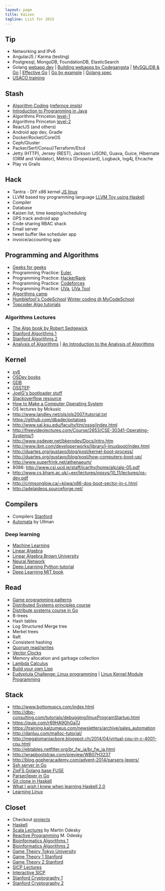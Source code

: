 ```yaml
---
layout: page
title: Kaizen
tagline: List for 2015
---
```


## Tip

- Networking and IPv6
- AngularJS / Karma (testing)
- Postgresql, MongoDB, FoundationDB, ElasticSearch
- Golang [webapp dev](https://github.com/astaxie/build-web-application-with-golang/blob/master/en/preface.md) | [Building webapps by Codegangsta](http://codegangsta.gitbooks.io/building-web-apps-with-go/content/) | [MySQL/DB & Go](http://go-database-sql.org/index.html) | [Effective Go](http://golang.org/doc/effective_go.html) | [Go by example](https://gobyexample.com/) | [Golang spec](https://golang.org/ref/spec)
- [USACO training](http://train.usaco.org/usacogate)

## Stash

- [Algorithm Coding](./algorithms.html) ([refernce impls](https://github.com/kennyledet/Algorithm-Implementations))
- [Introduction to Programming in Java](http://introcs.cs.princeton.edu/java/home/)
- Algorithms Princeton [level-1](https://class.coursera.org/algs4partI-003/lecture)
- Algorithms Princeton [level-2](https://class.coursera.org/algs4partII-002/lecture)
- ReactJS (and others)
- Android app dev, Gradle
- Docker/Rocket/CoreOS
- Ceph/Gluster
- Packer/Serf/Consul/Terraform/Etcd
- Jetty (HTTP), Jersey (REST), Jackson (JSON), Guava, Guice, Hibernate (ORM and Validator), Metrics (Dropwizard), Logback, log4j, Ehcache
- Play vs Grails

## Hack

- Tantra - DIY x86 kernel [JS linux](https://github.com/levskaya/jslinux-deobfuscated)
- LLVM based toy programming language [LLVM Toy using Haskell](http://www.stephendiehl.com/llvm/)
- Compiler
- Database
- Kaizen list, time keeping/scheduling
- GPS track android app
- Code sharing RBAC shack
- Email server
- tweet buffer like scheduler app
- invoice/accounting app

## Programming and Algorithms

- [Geeks for geeks](http://www.geeksforgeeks.org/)
- Programming Practice: [Euler](http://projecteuler.net/),
- Programming Practice: [HackerRank](https://www.hackerrank.com/)
- Programming Practice: [Codeforces](http://codeforces.com/)
- Programming Practice: [UVa](http://uva.onlinejudge.org), [UVa Tool](http://uhunt.felix-halim.net/id/0)
- [Algorithms camp](http://www.youtube.com/watch?v=vZ2Wn6Ly8Ok&playnext=1&list=PL713C10F05D6BB7BF)
- [Humblefool's CodeSchool](http://mycodeschool.com/problems) [Winter coding @ MyCodeSchool](http://wintercoding.mycodeschool.com/)
- [Topcoder Algo tutorials](http://community.topcoder.com/tc?module=Static&d1=tutorials&d2=alg_index)

### Algorithms Lectures

- [The Algo book by Robert Sedgewick](http://algs4.cs.princeton.edu/home/)
- [Stanford Algorithms 1](https://www.coursera.org/course/algo)
- [Stanford Algorithms 2](https://www.coursera.org/course/algo2)
- [Analysis of Algorithms](https://www.coursera.org/course/aofa) | [An Introduction to the Analysis of Algorithms](http://aofa.cs.princeton.edu/home/)

## Kernel

- [xv6](http://pdos.csail.mit.edu/6.828/2012/xv6.html)
- [OSDev books](http://wiki.osdev.org/Books)
- [GDB](http://beej.us/guide/bggdb/)
- [OSSTEP](http://pages.cs.wisc.edu/~remzi/OSTEP/)
- [JoelG's bootloader stuff](http://joelgompert.com/OS/TableOfContents.htm)
- [Stackoverflow resource](http://stackoverflow.com/questions/43180/what-are-some-resources-for-getting-started-in-operating-system-development)
- [How to Make a Computer Operating System](http://samypesse.github.io/How-to-Make-a-Computer-Operating-System/)
- OS lectures by Mckusic
- http://www.landley.net/ols/ols2007/tutorial.txt
- https://github.com/dbader/potatoes
- http://www.sal.ksu.edu/faculty/tim/ossg/index.html
- http://freevideolectures.com/Course/2653/CSE-30341-Operating-Systems/1
- http://www.osdever.net/bkerndev/Docs/intro.htm
- http://www.ibm.com/developerworks/library/l-linuxboot/index.html
- http://duartes.org/gustavo/blog/post/kernel-boot-process/
- http://duartes.org/gustavo/blog/post/how-computers-boot-up/
- http://www.superfrink.net/athenaeum/
- 8086: http://www.csi.ucd.ie/staff/jcarthy/home/alp/alp-05.pdf
- http://www.cs.bham.ac.uk/~exr/lectures/opsys/10_11/lectures/os-dev.pdf
- http://crimsonglow.ca/~kjiwa/x86-dos-boot-sector-in-c.html
- http://adelaideos.sourceforge.net/

## Compilers

- Compilers [Stanford](https://class.coursera.org/compilers-003/lecture)
- [Automata](https://class.coursera.org/automata-002/lecture) by Ullman

### Deep learning

- [Machine Learning](https://www.coursera.org/course/ml)
- [Linear Algebra](https://www.khanacademy.org/math/linear-algebra)
- [Linear Algebra Brown University](https://www.coursera.org/course/matrix)
- [Neural Network](https://www.coursera.org/course/neuralnets)
- [Deep Learning Python tutorial](http://deeplearning.net/tutorial/deeplearning.pdf)
- [Deep Learning MIT book](http://www.iro.umontreal.ca/~bengioy/dlbook/)

## Read

- [Game programming patterns](http://gameprogrammingpatterns.com/index.html)
- [Distributed Systems principles course](http://dcg.ethz.ch/lectures/podc_allstars/)
- [Distribute systems course in Go](http://www.cs.cmu.edu/~dga/15-440/F12/syllabus.html)
- B-trees
- Hash tables
- Log Structured Merge tree
- Merkel trees
- Raft
- Consistent hashing
- [Quorum read/writes](https://en.wikipedia.org/wiki/Quorum_%28distributed_computing%29)
- [Vector Clocks](https://en.wikipedia.org/wiki/Vector_clock)
- Memory allocation and garbage collection
- [Lambda Calculus](https://www.youtube.com/playlist?list=PL4A05CF0478DAD704)
- [Build your own Lisp](http://www.buildyourownlisp.com/contents)
- [Eudyptula Challenge: Linux programming](http://eudyptula-challenge.org/) | [Linux Kernel Module Programming](http://www.tldp.org/LDP/lkmpg/2.4/html/book1.htm)

## Stack

- http://www.bottomupcs.com/index.html
- http://dbp-consulting.com/tutorials/debugging/linuxProgramStartup.html
- https://quip.com/r69HA9GhGa7J
- https://training.kalzumeus.com/newsletters/archive/sales_automation
- http://danluu.com/malloc-tutorial/
- http://megalomaniacbore.blogspot.ch/2014/04/virtual-cpu-in-c-4001-cpu.html
- http://ebtables.netfilter.org/br_fw_ia/br_fw_ia.html
- http://wrapbootstrap.com/preview/WB07H3237
- http://blog.gopheracademy.com/advent-2014/parsers-lexers/
- [Ssh server in Go](http://blog.appsdeck.eu/post/105010314493/writing-a-replacement-to-openssh-using-go-2-2)
- [ZipFS Golang base FUSE](https://github.com/bazillion/zipfs)
- [Parser/lexer in Go](http://blog.gopheracademy.com/advent-2014/parsers-lexers/)
- [Git clone in Haskell](http://stefan.saasen.me/articles/git-clone-in-haskell-from-the-bottom-up)
- [What I wish I knew when learning Haskell 2.0](http://dev.stephendiehl.com/hask/#cabal)
- [Learning Linux](http://www.tldp.org/LDP/tlk/tlk-toc.html)

## Closet

- Checkout [projects](https://github.com/karan/Projects)
- [Haskell](http://www.scs.stanford.edu/11au-cs240h/)
- [Scala Lectures](https://class.coursera.org/progfun-003/lecture) by Martin Odesky
- [Reactive Programming](https://class.coursera.org/reactive-001/lecture) M. Odesky
- [Bioinformatics Algorithms 1](https://www.coursera.org/course/bioinformatics)
- [Bioinformatics Algorithms 2](https://www.coursera.org/course/bioinformatics2)
- [Game Theory Tokyo University](https://www.coursera.org/course/welcomegametheory)
- [Game Theory 1 Stanford](https://www.coursera.org/course/gametheory)
- [Game Theory 2 Stanford](https://www.coursera.org/course/gametheory2)
- [SICP Lectures](http://ocw.mit.edu/courses/electrical-engineering-and-computer-science/6-001-structure-and-interpretation-of-computer-programs-spring-2005/video-lectures/)
- [Interactive SICP](http://xuanji.appspot.com/isicp/index.html)
- [Stanford Cryptography 1](https://www.coursera.org/course/crypto)
- [Stanford Cryptography 2](https://www.coursera.org/course/crypto2)
